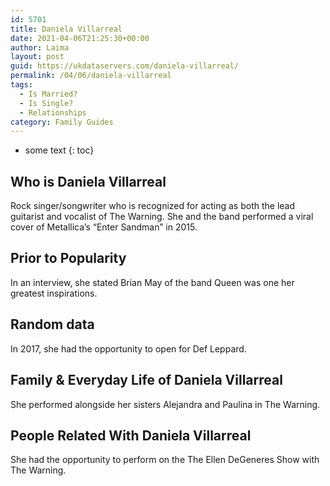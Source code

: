 ```yaml
---
id: 5701
title: Daniela Villarreal
date: 2021-04-06T21:25:30+00:00
author: Laima
layout: post
guid: https://ukdataservers.com/daniela-villarreal/
permalink: /04/06/daniela-villarreal
tags:
  - Is Married?
  - Is Single?
  - Relationships
category: Family Guides
---
```


* some text
{: toc}


## Who is Daniela Villarreal
                  
                  
                  
Rock singer/songwriter who is recognized for acting as both the lead guitarist and vocalist of The Warning. She and the band performed a viral cover of Metallica&#8217;s &#8220;Enter Sandman&#8221; in 2015.
                  
              
            
              
            
                
                
                
## Prior to Popularity
                  
                  
                  
In an interview, she stated Brian May of the band Queen was one her greatest inspirations. 
                  
              
            
              
            
                
                
                
## Random data
                  
                  
                  
In 2017, she had the opportunity to open for Def Leppard.
                  
              
            
              
            
                
                
                
## Family & Everyday Life of Daniela Villarreal
                  
                  
                  
She performed alongside her sisters Alejandra and Paulina in The Warning.
                  
              
            
              
            
                
                
                
## People Related With Daniela Villarreal
                  
                  
                  
She had the opportunity to perform on the The Ellen DeGeneres Show with The Warning. 
                  
              
            
              
            
                
              
            
              
              
            
            
              
            
          
          
          